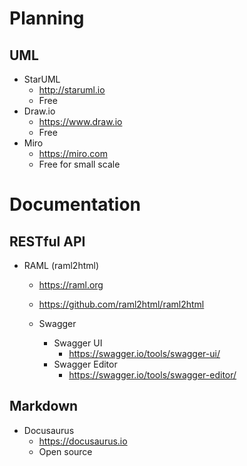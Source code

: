 # Planning 

## UML

- StarUML
  - http://staruml.io
  - Free
- Draw.io
  - https://www.draw.io
  - Free
- Miro
  - https://miro.com
  - Free for small scale

# Documentation

## RESTful API
- RAML (raml2html)
  - https://raml.org
  - https://github.com/raml2html/raml2html

  - Swagger
    - Swagger UI
      - https://swagger.io/tools/swagger-ui/
    - Swagger Editor
      - https://swagger.io/tools/swagger-editor/
      
## Markdown
- Docusaurus
  - https://docusaurus.io
  - Open source
